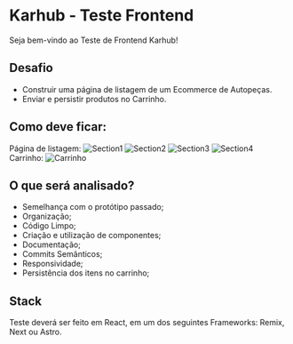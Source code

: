 
# Karhub - Teste Frontend

Seja bem-vindo ao Teste de Frontend Karhub!

## Desafio

- Construir uma página de listagem de um Ecommerce de Autopeças.
- Enviar e persistir produtos no Carrinho.


## Como deve ficar:

Página de listagem:
![Section1](https://i.imgur.com/o25ASRG.png)
![Section2](https://i.imgur.com/EFNSRsb.png)
![Section3](https://i.imgur.com/uuWgAIz.png)
![Section4](https://i.imgur.com/BmGzLtF.png)
Carrinho:
![Carrinho](https://i.imgur.com/sNfF6Xb.png)



## O que será analisado?

- Semelhança com o protótipo passado;
- Organização;
- Código Limpo;
- Criação e utilização de componentes;
- Documentação;
- Commits Semânticos;
- Responsividade;
- Persistência dos itens no carrinho;


## Stack

Teste deverá ser feito em React, em um dos seguintes Frameworks: Remix, Next ou Astro.
 

